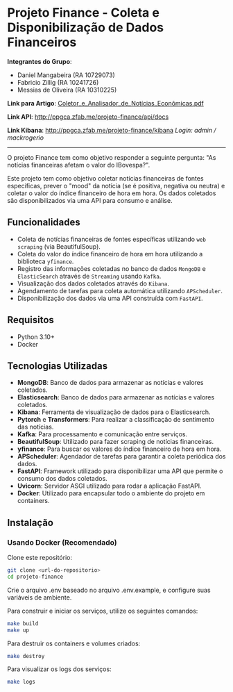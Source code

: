 # Projeto Finance - Coleta e Disponibilização de Dados Financeiros

**Integrantes do Grupo**:

- Daniel Mangabeira (RA 10729073)
- Fabricio Zillig (RA 10241726)
- Messias de Oliveira (RA 10310225)

**Link para Artigo**: [Coletor_e_Analisador_de_Notícias_Econômicas.pdf](Coletor_e_Analisador_de_Notícias_Econômicas.pdf)

**Link API**: http://ppgca.zfab.me/projeto-finance/api/docs

**Link Kibana**: http://ppgca.zfab.me/projeto-finance/kibana
*Login: admin / mackrogerio*

---

O projeto Finance tem como objetivo responder a seguinte pergunta: "As notícias financeiras afetam o valor do IBovespa?".

Este projeto tem como objetivo coletar notícias financeiras de fontes específicas, prever o "mood" da notícia (se é positiva, negativa ou neutra) e coletar o valor do índice financeiro de hora em hora. Os dados coletados são disponibilizados via uma API para consumo e análise.


## Funcionalidades

- Coleta de notícias financeiras de fontes específicas utilizando `web scraping` (via BeautifulSoup).
- Coleta do valor do índice financeiro de hora em hora utilizando a biblioteca `yfinance`.
- Registro das informações coletadas no banco de dados `MongoDB` e `ElasticSearch` através de `Streaming` usando `Kafka`.
- Visualização dos dados coletados através do `Kibana`.
- Agendamento de tarefas para coleta automática utilizando `APScheduler`.
- Disponibilização dos dados via uma API construída com `FastAPI`.

## Requisitos

- Python 3.10+
- Docker

## Tecnologias Utilizadas

- **MongoDB**: Banco de dados para armazenar as notícias e valores coletados.
- **Elasticsearch**: Banco de dados para armazenar as notícias e valores coletados.
- **Kibana**: Ferramenta de visualização de dados para o Elasticsearch.
- **Pytorch** e **Transformers**: Para realizar a classificação de sentimento das notícias.
- **Kafka**: Para processamento e comunicação entre serviços.
- **BeautifulSoup**: Utilizado para fazer scraping de notícias financeiras.
- **yfinance**: Para buscar os valores do índice financeiro de hora em hora.
- **APScheduler**: Agendador de tarefas para garantir a coleta periódica dos dados.
- **FastAPI**: Framework utilizado para disponibilizar uma API que permite o consumo dos dados coletados.
- **Uvicorn**: Servidor ASGI utilizado para rodar a aplicação FastAPI.
- **Docker**: Utilizado para encapsular todo o ambiente do projeto em containers.

## Instalação

### Usando Docker (Recomendado)

Clone este repositório:

```bash
git clone <url-do-repositorio>
cd projeto-finance
```

Crie o arquivo .env baseado no arquivo .env.example, e configure suas variáveis de ambiente.

Para construir e iniciar os serviços, utilize os seguintes comandos:

```bash
make build
make up
````
Para destruir os containers e volumes criados:

```bash
make destroy
```

Para visualizar os logs dos serviços:

```bash
make logs
```